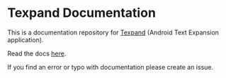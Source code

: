 # Texpand Documentation

This is a documentation repository for <a href="https://play.google.com/store/apps/details?id=com.isaiasmatewos.texpand" target="_blank">Texpand</a> (Android Text Expansion application).

Read the docs <a href="https://texpandapp.com/docs" target="_blank">here</a>.

If you find an error or typo with documentation please create an issue.
